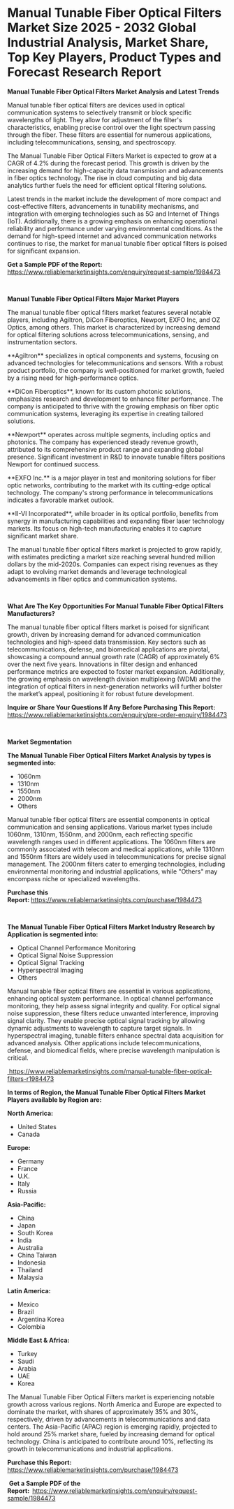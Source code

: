 <p><h1>Manual Tunable Fiber Optical Filters Market Size 2025 - 2032 Global Industrial Analysis, Market Share, Top Key Players, Product Types and Forecast Research Report</h1></p><p><strong>Manual Tunable Fiber Optical Filters Market Analysis and Latest Trends</strong></p>
<p><p>Manual tunable fiber optical filters are devices used in optical communication systems to selectively transmit or block specific wavelengths of light. They allow for adjustment of the filter's characteristics, enabling precise control over the light spectrum passing through the fiber. These filters are essential for numerous applications, including telecommunications, sensing, and spectroscopy.</p><p>The Manual Tunable Fiber Optical Filters Market is expected to grow at a CAGR of 4.2% during the forecast period. This growth is driven by the increasing demand for high-capacity data transmission and advancements in fiber optics technology. The rise in cloud computing and big data analytics further fuels the need for efficient optical filtering solutions.</p><p>Latest trends in the market include the development of more compact and cost-effective filters, advancements in tunability mechanisms, and integration with emerging technologies such as 5G and Internet of Things (IoT). Additionally, there is a growing emphasis on enhancing operational reliability and performance under varying environmental conditions. As the demand for high-speed internet and advanced communication networks continues to rise, the market for manual tunable fiber optical filters is poised for significant expansion.</p></p>
<p><strong>Get a Sample PDF of the Report:&nbsp;</strong> <a href="https://www.reliablemarketinsights.com/enquiry/request-sample/1984473?utm_campaign=3007&utm_medium=2&utm_source=Github&utm_content=ia&utm_term=12042025&utm_id=manual-tunable-fiber-optical-filters">https://www.reliablemarketinsights.com/enquiry/request-sample/1984473</a></p>
<p>&nbsp;</p>
<p><strong>Manual Tunable Fiber Optical Filters Major Market Players</strong></p>
<p><p>The manual tunable fiber optical filters market features several notable players, including Agiltron, DiCon Fiberoptics, Newport, EXFO Inc, and OZ Optics, among others. This market is characterized by increasing demand for optical filtering solutions across telecommunications, sensing, and instrumentation sectors. </p><p>**Agiltron** specializes in optical components and systems, focusing on advanced technologies for telecommunications and sensors. With a robust product portfolio, the company is well-positioned for market growth, fueled by a rising need for high-performance optics. </p><p>**DiCon Fiberoptics**, known for its custom photonic solutions, emphasizes research and development to enhance filter performance. The company is anticipated to thrive with the growing emphasis on fiber optic communication systems, leveraging its expertise in creating tailored solutions.</p><p>**Newport** operates across multiple segments, including optics and photonics. The company has experienced steady revenue growth, attributed to its comprehensive product range and expanding global presence. Significant investment in R&D to innovate tunable filters positions Newport for continued success.</p><p>**EXFO Inc.** is a major player in test and monitoring solutions for fiber optic networks, contributing to the market with its cutting-edge optical technology. The company's strong performance in telecommunications indicates a favorable market outlook.</p><p>**II-VI Incorporated**, while broader in its optical portfolio, benefits from synergy in manufacturing capabilities and expanding fiber laser technology markets. Its focus on high-tech manufacturing enables it to capture significant market share.</p><p>The manual tunable fiber optical filters market is projected to grow rapidly, with estimates predicting a market size reaching several hundred million dollars by the mid-2020s. Companies can expect rising revenues as they adapt to evolving market demands and leverage technological advancements in fiber optics and communication systems.</p></p>
<p>&nbsp;</p>
<p><strong>What Are The Key Opportunities For Manual Tunable Fiber Optical Filters Manufacturers?</strong></p>
<p><p>The manual tunable fiber optical filters market is poised for significant growth, driven by increasing demand for advanced communication technologies and high-speed data transmission. Key sectors such as telecommunications, defense, and biomedical applications are pivotal, showcasing a compound annual growth rate (CAGR) of approximately 6% over the next five years. Innovations in filter design and enhanced performance metrics are expected to foster market expansion. Additionally, the growing emphasis on wavelength division multiplexing (WDM) and the integration of optical filters in next-generation networks will further bolster the market’s appeal, positioning it for robust future development.</p></p>
<p><strong>Inquire or Share Your Questions If Any Before Purchasing This Report:</strong> <a href="https://www.reliablemarketinsights.com/enquiry/pre-order-enquiry/1984473?utm_campaign=3007&utm_medium=2&utm_source=Github&utm_content=ia&utm_term=12042025&utm_id=manual-tunable-fiber-optical-filters">https://www.reliablemarketinsights.com/enquiry/pre-order-enquiry/1984473</a></p>
<p>&nbsp;</p>
<p><strong>Market Segmentation</strong></p>
<p><strong>The Manual Tunable Fiber Optical Filters Market Analysis by types is segmented into:</strong></p>
<p><ul><li>1060nm</li><li>1310nm</li><li>1550nm</li><li>2000nm</li><li>Others</li></ul></p>
<p><p>Manual tunable fiber optical filters are essential components in optical communication and sensing applications. Various market types include 1060nm, 1310nm, 1550nm, and 2000nm, each reflecting specific wavelength ranges used in different applications. The 1060nm filters are commonly associated with telecom and medical applications, while 1310nm and 1550nm filters are widely used in telecommunications for precise signal management. The 2000nm filters cater to emerging technologies, including environmental monitoring and industrial applications, while "Others" may encompass niche or specialized wavelengths.</p></p>
<p><strong>Purchase this Report:&nbsp;</strong><a href="https://www.reliablemarketinsights.com/purchase/1984473?utm_campaign=3007&utm_medium=2&utm_source=Github&utm_content=ia&utm_term=12042025&utm_id=manual-tunable-fiber-optical-filters">https://www.reliablemarketinsights.com/purchase/1984473</a></p>
<p>&nbsp;</p>
<p><strong>The Manual Tunable Fiber Optical Filters Market Industry Research by Application is segmented into:</strong></p>
<p><ul><li>Optical Channel Performance Monitoring</li><li>Optical Signal Noise Suppression</li><li>Optical Signal Tracking</li><li>Hyperspectral Imaging</li><li>Others</li></ul></p>
<p><p>Manual tunable fiber optical filters are essential in various applications, enhancing optical system performance. In optical channel performance monitoring, they help assess signal integrity and quality. For optical signal noise suppression, these filters reduce unwanted interference, improving signal clarity. They enable precise optical signal tracking by allowing dynamic adjustments to wavelength to capture target signals. In hyperspectral imaging, tunable filters enhance spectral data acquisition for advanced analysis. Other applications include telecommunications, defense, and biomedical fields, where precise wavelength manipulation is critical.</p></p>
<p><a href="https://www.reliablemarketinsights.com/manual-tunable-fiber-optical-filters-r1984473?utm_campaign=3007&utm_medium=2&utm_source=Github&utm_content=ia&utm_term=12042025&utm_id=manual-tunable-fiber-optical-filters">&nbsp;https://www.reliablemarketinsights.com/manual-tunable-fiber-optical-filters-r1984473</a></p>
<p><strong>In terms of Region, the Manual Tunable Fiber Optical Filters Market Players available by Region are:</strong></p>
<p>
    <p> <strong> North America: </strong>
        <ul>
            <li>United States</li>
            <li>Canada</li>
        </ul>
        </p> 
    <p> <strong> Europe: </strong>
        <ul>
            <li>Germany</li>
            <li>France</li>
            <li>U.K.</li>
            <li>Italy</li>
            <li>Russia</li>
        </ul>
        </p> 
    <p> <strong> Asia-Pacific: </strong>
        <ul>
            <li>China</li>
            <li>Japan</li>
            <li>South Korea</li>
            <li>India</li>
            <li>Australia</li>
            <li>China Taiwan</li>
            <li>Indonesia</li>
            <li>Thailand</li>
            <li>Malaysia</li>
        </ul>
        </p> 
    <p> <strong> Latin America: </strong>
        <ul>
            <li>Mexico</li>
            <li>Brazil</li>
            <li>Argentina Korea</li>
            <li>Colombia</li>
        </ul>
        </p> 
    <p> <strong> Middle East & Africa: </strong>
        <ul>
            <li>Turkey</li>
            <li>Saudi</li>
            <li>Arabia</li>
            <li>UAE</li>
            <li>Korea</li>
        </ul>
    </p>
    </p>
<p><p>The Manual Tunable Fiber Optical Filters market is experiencing notable growth across various regions. North America and Europe are expected to dominate the market, with shares of approximately 35% and 30%, respectively, driven by advancements in telecommunications and data centers. The Asia-Pacific (APAC) region is emerging rapidly, projected to hold around 25% market share, fueled by increasing demand for optical technology. China is anticipated to contribute around 10%, reflecting its growth in telecommunications and industrial applications.</p></p>
<p><strong>Purchase this Report: </strong><a href="https://www.reliablemarketinsights.com/purchase/1984473?utm_campaign=3007&utm_medium=2&utm_source=Github&utm_content=ia&utm_term=12042025&utm_id=manual-tunable-fiber-optical-filters">https://www.reliablemarketinsights.com/purchase/1984473</a></p>
<p>&nbsp;<strong>Get a Sample PDF of the Report:&nbsp;&nbsp;</strong><a href="https://www.reliablemarketinsights.com/enquiry/request-sample/1984473?utm_campaign=3007&utm_medium=2&utm_source=Github&utm_content=ia&utm_term=12042025&utm_id=manual-tunable-fiber-optical-filters">https://www.reliablemarketinsights.com/enquiry/request-sample/1984473</a></p>
<p><strong></strong></p>
<p><p></p><p></p><p></p></p>